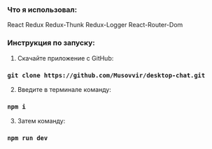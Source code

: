 ### Что я использовал:
React
Redux
Redux-Thunk
Redux-Logger
React-Router-Dom
### Инструкция по запуску:
1. Скачайте приложение с GitHub:
### `git clone https://github.com/Musovvir/desktop-chat.git`
2. Введите в терминале команду:
### `npm i`
3. Затем команду:
### `npm run dev`
